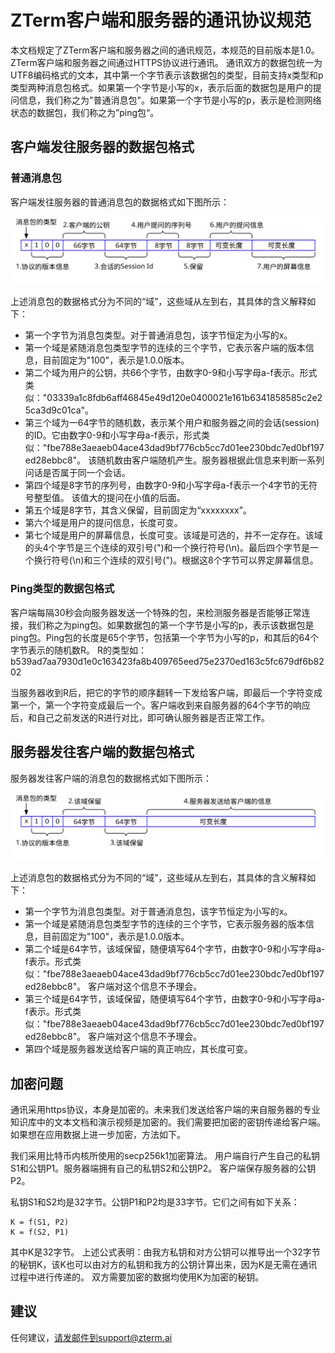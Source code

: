# ZTerm客户端和服务器的通讯协议规范

本文档规定了ZTerm客户端和服务器之间的通讯规范，本规范的目前版本是1.0。 ZTerm客户端和服务器之间通过HTTPS协议进行通讯。
通讯双方的数据包统一为UTF8编码格式的文本，其中第一个字节表示该数据包的类型，目前支持x类型和p类型两种消息包格式。如果第一个字节是小写的x，表示后面的数据包是用户的提问信息，我们称之为"普通消息包"。如果第一个字节是小写的p，表示是检测网络状态的数据包，我们称之为”ping包“。

## 客户端发往服务器的数据包格式

### 普通消息包

客户端发往服务器的普通消息包的数据格式如下图所示：

![](x0007.svg)

上述消息包的数据格式分为不同的“域”，这些域从左到右，其具体的含义解释如下：
- 第一个字节为消息包类型。对于普通消息包，该字节恒定为小写的x。
- 第一个域是紧随消息包类型字节的连续的三个字节，它表示客户端的版本信息，目前固定为"100"，表示是1.0.0版本。
- 第二个域为用户的公钥，共66个字节，由数字0-9和小写字母a-f表示。形式类似："03339a1c8fdb6aff46845e49d120e0400021e161b6341858585c2e25ca3d9c01ca"。 
- 第三个域为一64字节的随机数，表示某个用户和服务器之间的会话(session)的ID。它由数字0-9和小写字母a-f表示，形式类似："fbe788e3aeaeb04ace43dad9bf776cb5cc7d01ee230bdc7ed0bf197ed28ebbc8"。 该随机数由客户端随机产生。服务器根据此信息来判断一系列问话是否属于同一个会话。
- 第四个域是8字节的序列号，由数字0-9和小写字母a-f表示一个4字节的无符号整型值。 该值大的提问在小值的后面。
- 第五个域是8字节，其含义保留，目前固定为“xxxxxxxx”。
- 第六个域是用户的提问信息，长度可变。
- 第七个域是用户的屏幕信息，长度可变。该域是可选的，并不一定存在。该域的头4个字节是三个连续的双引号(")和一个换行符号(\n)。最后四个字节是一个换行符号(\n)和三个连续的双引号(")。根据这8个字节可以界定屏幕信息。


### Ping类型的数据包格式

客户端每隔30秒会向服务器发送一个特殊的包，来检测服务器是否能够正常连接，我们称之为ping包。如果数据包的第一个字节是小写的p，表示该数据包是ping包。Ping包的长度是65个字节，包括第一个字节为小写的p，和其后的64个字节表示的随机数R。 R的类型如：b539ad7aa7930d1e0c163423fa8b409765eed75e2370ed163c5fc679df6b8202

当服务器收到R后，把它的字节的顺序翻转一下发给客户端，即最后一个字符变成第一个，第一个字符变成最后一个。客户端收到来自服务器的64个字节的响应后，和自己之前发送的R进行对比，即可确认服务器是否正常工作。


## 服务器发往客户端的数据包格式

服务器发往客户端的消息包的数据格式如下图所示：

![](x0008.svg)

上述消息包的数据格式分为不同的“域”，这些域从左到右，其具体的含义解释如下：
- 第一个字节为消息包类型。对于普通消息包，该字节恒定为小写的x。
- 第一个域是紧随消息包类型字节的连续的三个字节，它表示服务器的版本信息，目前固定为"100"，表示是1.0.0版本。
- 第二个域是64字节，该域保留，随便填写64个字节，由数字0-9和小写字母a-f表示。形式类似："fbe788e3aeaeb04ace43dad9bf776cb5cc7d01ee230bdc7ed0bf197ed28ebbc8"。 客户端对这个信息不予理会。
- 第三个域是64字节，该域保留，随便填写64个字节，由数字0-9和小写字母a-f表示。形式类似："fbe788e3aeaeb04ace43dad9bf776cb5cc7d01ee230bdc7ed0bf197ed28ebbc8"。 客户端对这个信息不予理会。
- 第四个域是服务器发送给客户端的真正响应，其长度可变。


## 加密问题
通讯采用https协议，本身是加密的。未来我们发送给客户端的来自服务器的专业知识库中的文本文档和演示视频是加密的。我们需要把加密的密钥传递给客户端。如果想在应用数据上进一步加密，方法如下。

我们采用比特币内核所使用的secp256k1加密算法。 用户端自行产生自己的私钥S1和公钥P1。服务器端拥有自己的私钥S2和公钥P2。 客户端保存服务器的公钥P2。

私钥S1和S2均是32字节。公钥P1和P2均是33字节。它们之间有如下关系：
```
K = f(S1, P2)
K = f(S2, P1)
```
其中K是32字节。 上述公式表明：由我方私钥和对方公钥可以推导出一个32字节的秘钥K，该K也可以由对方的私钥和我方的公钥计算出来，因为K是无需在通讯过程中进行传递的。 双方需要加密的数据均使用K为加密的秘钥。

## 建议
任何建议，请发邮件到support@zterm.ai
